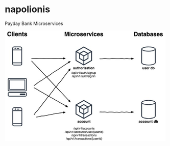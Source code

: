 # napolionis
Payday Bank Microservices

![alt text](https://github.com/scanmutlu/napolionis/blob/master/archdiagram.jpg)
